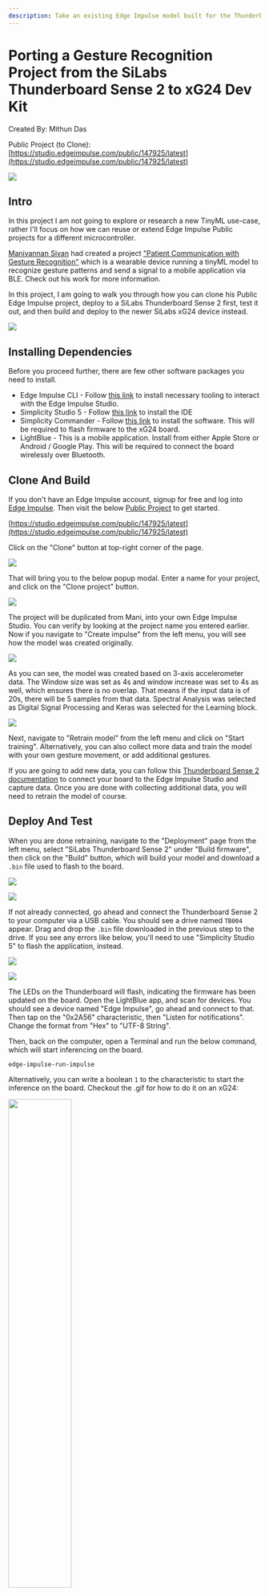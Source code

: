 ```yaml
---
description: Take an existing Edge Impulse model built for the Thunderboard Sense 2, and prepare it for use on the SiLabs xG24 board.
---
```


# Porting a Gesture Recognition Project from the SiLabs Thunderboard Sense 2 to xG24 Dev Kit

Created By:
Mithun Das 

Public Project (to Clone):
[https://studio.edgeimpulse.com/public/147925/latest](https://studio.edgeimpulse.com/public/147925/latest)

![](.gitbook/assets/gesture-recognition-on-silabs-xg24/intro.jpg)

## Intro

In this project I am not going to explore or research a new TinyML use-case, rather I'll focus on how we can reuse or extend Edge Impulse Public projects for a different microcontroller.

[Manivannan Sivan](https://www.hackster.io/manivannan) had created a project ["Patient Communication with Gesture Recognition"](https://docs.edgeimpulse.com/experts/machine-learning-prototype-projects/patient-gesture-recognition) which is a wearable device running a tinyML model to recognize gesture patterns and send a signal to a mobile application via BLE. Check out his work for more information.

In this project, I am going to walk you through how you can clone his Public Edge Impulse project, deploy to a SiLabs Thunderboard Sense 2 first, test it out, and then build and deploy to the newer SiLabs xG24 device instead.

![](.gitbook/assets/gesture-recognition-on-silabs-xg24/wearable.jpg)

## Installing Dependencies

Before you proceed further, there are few other software packages you need to install.

- Edge Impulse CLI - Follow [this link](https://docs.edgeimpulse.com/docs/edge-impulse-cli/cli-installation) to install necessary tooling to interact with the Edge Impulse Studio.
- Simplicity Studio 5 - Follow [this link](https://www.silabs.com/developers/simplicity-studio) to install the IDE
- Simplicity Commander - Follow [this link](https://community.silabs.com/s/article/simplicity-commander?language=en_US) to install the software. This will be required to flash firmware to the xG24 board.
- LightBlue - This is a mobile application. Install from either Apple Store or Android / Google Play. This will be required to connect the board wirelessly over Bluetooth.

## Clone And Build

If you don't have an Edge Impulse account, signup for free and log into [Edge Impulse](https://studio.edgeimpulse.com/). Then visit the below [Public Project](https://docs.edgeimpulse.com/docs/edge-impulse-studio/dashboard#1.-showcasing-your-public-projects-with-markdown-readmes) to get started.

[https://studio.edgeimpulse.com/public/147925/latest](https://studio.edgeimpulse.com/public/147925/latest)

Click on the "Clone" button at top-right corner of the page.

![](.gitbook/assets/gesture-recognition-on-silabs-xg24/studio.png)

That will bring you to the below popup modal. Enter a name for your project, and click on the "Clone project" button.

![](.gitbook/assets/gesture-recognition-on-silabs-xg24/clone.png)

The project will be duplicated from Mani, into your own Edge Impulse Studio. You can verify by looking at the project name you entered earlier. Now if you navigate to "Create impulse" from the left menu, you will see how the model was created originally.

![](.gitbook/assets/gesture-recognition-on-silabs-xg24/create-impulse.png)

As you can see, the model was created based on 3-axis accelerometer data. The Window size was set as 4s and window increase was set to 4s as well, which ensures there is no overlap. That means if the input data is of 20s, there will be 5 samples from that data. Spectral Analysis was selected as Digital Signal Processing and Keras was selected for the Learning block.

![](.gitbook/assets/gesture-recognition-on-silabs-xg24/retrain.png)

Next, navigate to "Retrain model" from the left menu and click on "Start training". Alternatively, you can also collect more data and train the model with your own gesture movement, or add additional gestures.

If you are going to add new data, you can follow this [Thunderboard Sense 2 documentation](https://docs.edgeimpulse.com/docs/development-platforms/officially-supported-mcu-targets/silabs-thunderboard-sense-2) to connect your board to the Edge Impulse Studio and capture data. Once you are done with collecting additional data, you will need to retrain the model of course.

## Deploy And Test

When you are done retraining, navigate to the "Deployment" page from the left menu, select "SiLabs Thunderboard Sense 2" under "Build firmware", then click on the "Build" button, which will build your model and download a `.bin` file used to flash to the board.

![](.gitbook/assets/gesture-recognition-on-silabs-xg24/deployment-tb2.png)

![](.gitbook/assets/gesture-recognition-on-silabs-xg24/firmware-tb2.png)

If not already connected, go ahead and connect the Thunderboard Sense 2 to your computer via a USB cable. You should see a drive named `TB004` appear. Drag and drop the `.bin` file downloaded in the previous step to the drive. If you see any errors like below, you'll need to use "Simplicity Studio 5" to flash the application, instead.

![](.gitbook/assets/gesture-recognition-on-silabs-xg24/error.png)

![](.gitbook/assets/gesture-recognition-on-silabs-xg24/simplicity.gif)

The LEDs on the Thunderboard will flash, indicating the firmware has been updated on the board. Open the LightBlue app, and scan for devices. You should see a device named "Edge Impulse", go ahead and connect to that. Then tap on the "0x2A56" characteristic, then "Listen for notifications". Change the format from "Hex" to "UTF-8 String".

Then, back on the computer, open a Terminal and run the below command, which will start inferencing on the board.

```
edge-impulse-run-impulse
```

Alternatively, you can write a boolean `1` to the characteristic to start the inference on the board. Checkout the .gif for how to do it on an xG24:

<img src=".gitbook/assets/gesture-recognition-on-silabs-xg24/lightblue-tb2.gif" align="center" height="50%">

To test if the model is working accurately, move your finger to recreate the gesture pattern that you (or Manivannan!) trained, and you should see a notification on your phone.

![](.gitbook/assets/gesture-recognition-on-silabs-xg24/notification.png)

At this point, you have learned how to clone a Public Edge Impulse project, capture more data, and deploy to a Thunderboard Sense 2 directly.

## Deploy To the xG24 Dev Kit

Now, we will explore how we can deploy the same model to the newer Silabs xG24 hardware instead.  Keep in mind that there are some upgrades and differences between the Thunderboard Sense 2 and the xG24, and the not all of the sensors themselves are identical (some are though).  For this project specifically, the original work done by Manivannan recorded data from the Thunderboard's IMU, but the xG24 has a 6-axis IMU.  So, we should recollect new data to take advantage of this and ensure our data is applicable.  If your use-case is simple enough that new data won't data won't be needed, the sensor you are using is identical between the boards, or that your data collection and model creation steps built a model that is still reliable you might be able to skip this. 

If your data is indeed simple enough, you can deploy the model straight to an xG24 without making any changes to the model itself. You only need to revisit the "Deployment" tab in the Edge Impulse Studio, select "SiLabs xG24 Dev Kit" under Build firmware, and Build.  For the sake of demonstration we will give it a try in this project, though as mentioned the upgrade from 3-axis to 6-axis data really should be investigated, but the sensor itself is identical between the boards so our data should still be valid.  We'll give it a try.

![](.gitbook/assets/gesture-recognition-on-silabs-xg24/deployment-xg24.png)

This will download a .zip file containing a `.hex` file and instructions.

![](.gitbook/assets/gesture-recognition-on-silabs-xg24/firmware-xg24.png)

Now you can use Simplicity Studio 5 to flash the `.hex` file to the xG24 as shown before, or use Simplicity Commander. You can read more about Commander [here](https://docs.edgeimpulse.com/docs/development-platforms/officially-supported-mcu-targets/silabs-xg24-devkit).

Once the flashing is done, again use the LightBlue app to connect to your board, and test gestures once again as you did for the Thunderboard Sense 2.

<img src=".gitbook/assets/gesture-recognition-on-silabs-xg24/lightblue-xg24.gif" align="center" height="50%">

Once deployed, your same gestures should be recognized and inferencing is performed on the xG24 in the same manner as the Thunderboard Sense 2, with no additional model training or dataset manipulation needed! This makes upgrading existing projects from the Thunderboard to the xG24 extremely simple when the data and sensor output are comparable and you confirm the sensor is the same part number. Again, you'll need to cross check the datasheets, but you may find you can take a Thunderboard Sense 2 project and deploy it directly to the xG24.  

One final note is that in this project, the xG24 is roughly twice as fast as the Thunderboard Sense 2 running the same model:

![](.gitbook/assets/gesture-recognition-on-silabs-xg24/silabs-compare.png)

Hopefully this makes upgrading your SiLabs projects easier!


